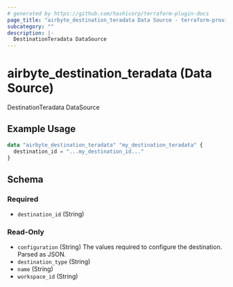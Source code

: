 ```yaml
---
# generated by https://github.com/hashicorp/terraform-plugin-docs
page_title: "airbyte_destination_teradata Data Source - terraform-provider-airbyte"
subcategory: ""
description: |-
  DestinationTeradata DataSource
---
```


# airbyte_destination_teradata (Data Source)

DestinationTeradata DataSource

## Example Usage

```terraform
data "airbyte_destination_teradata" "my_destination_teradata" {
  destination_id = "...my_destination_id..."
}
```

<!-- schema generated by tfplugindocs -->
## Schema

### Required

- `destination_id` (String)

### Read-Only

- `configuration` (String) The values required to configure the destination. Parsed as JSON.
- `destination_type` (String)
- `name` (String)
- `workspace_id` (String)


